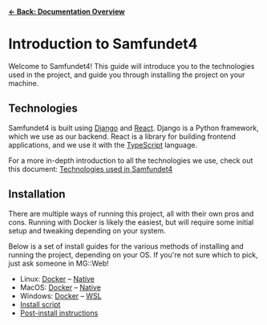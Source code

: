 [**&larr; Back: Documentation Overview**](./README.md)

# Introduction to Samfundet4

Welcome to Samfundet4! This guide will introduce you to the technologies used in the project, and guide you through
installing the project on your machine.

## Technologies

Samfundet4 is built using [Django](https://www.djangoproject.com/) and [React](https://react.dev/). Django is a Python
framework, which we use as our backend. React is a library for building frontend applications, and we use it with
the [TypeScript](https://www.typescriptlang.org/) language.

For a more in-depth introduction to all the technologies we use, check out this
document: [Technologies used in Samfundet4](./technical/Samf4Tech.md)

## Installation

There are multiple ways of running this project, all with their own pros and cons. Running with
Docker is likely the easiest, but will require some initial setup and tweaking depending on your system.

Below is a set of install guides for the various methods of installing and running the project, depending on your OS. If
you're not sure which to pick, just ask someone in MG::Web!

- Linux: [Docker](./install/linux-docker.md) – [Native](./install/linux-native.md)
- MacOS: [Docker](./install/mac-docker.md) – [Native](./install/mac-native.md)
- Windows: [Docker](./install/windows-docker.md) – [WSL](./install/windows-wsl.md)
- [Install script](./install/install-script.md)
- [Post-install instructions](./install/post-install.md)
